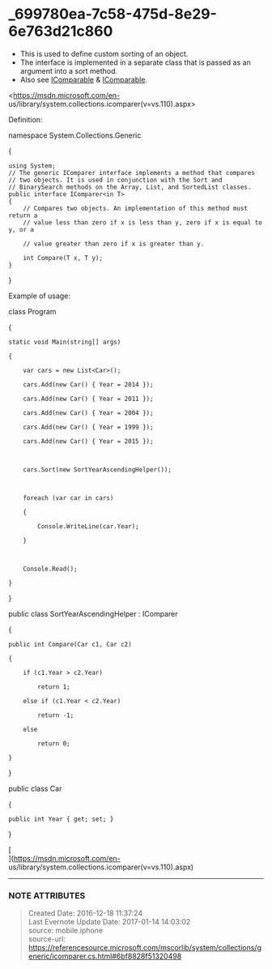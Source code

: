 # _699780ea-7c58-475d-8e29-6e763d21c860

  * This is used to define custom sorting of an object.
  * The interface is implemented in a separate class that is passed as an argument into a sort method.  
  * Also see [IComparable](evernote:///view/26944639/s226/e0d237e9-8981-41f2-ae8e-65214071c9aa/e0d237e9-8981-41f2-ae8e-65214071c9aa/) & [IComparable](evernote:///view/26944639/s226/08cddd83-976f-4d22-b04c-6c16ed996ccd/08cddd83-976f-4d22-b04c-6c16ed996ccd/).

  

<https://msdn.microsoft.com/en-
us/library/system.collections.icomparer(v=vs.110).aspx>

  

Definition:

  

namespace System.Collections.Generic

{  

    using System;  
    // The generic IComparer interface implements a method that compares  
    // two objects. It is used in conjunction with the Sort and  
    // BinarySearch methods on the Array, List, and SortedList classes.  
    public interface IComparer<in T>  
    {  
        // Compares two objects. An implementation of this method must return a  
        // value less than zero if x is less than y, zero if x is equal to y, or a

        // value greater than zero if x is greater than y.

        int Compare(T x, T y);  
    }  
}  
  

  

Example of usage:

  

class Program

{

    static void Main(string[] args)

    {

        var cars = new List<Car>();

        cars.Add(new Car() { Year = 2014 });

        cars.Add(new Car() { Year = 2011 });

        cars.Add(new Car() { Year = 2004 });

        cars.Add(new Car() { Year = 1999 });

        cars.Add(new Car() { Year = 2015 });

  

        cars.Sort(new SortYearAscendingHelper());

  

        foreach (var car in cars)

        {

            Console.WriteLine(car.Year);

        }

  

        Console.Read();

    }

}

  

public class SortYearAscendingHelper : IComparer<Car>

{

    public int Compare(Car c1, Car c2)

    {

        if (c1.Year > c2.Year)

            return 1;

        else if (c1.Year < c2.Year)

            return -1;

        else

            return 0;

    }

}

  

public class Car

{

    public int Year { get; set; }

}

[  
](https://msdn.microsoft.com/en-
us/library/system.collections.icomparer\(v=vs.110\).aspx)


---
### NOTE ATTRIBUTES
>Created Date: 2016-12-18 11:37:24  
>Last Evernote Update Date: 2017-01-14 14:03:02  
>source: mobile.iphone  
>source-url: https://referencesource.microsoft.com/mscorlib/system/collections/generic/icomparer.cs.html#6bf8828f51320498  
<!--stackedit_data:
eyJoaXN0b3J5IjpbOTc1MDgxOV19
-->